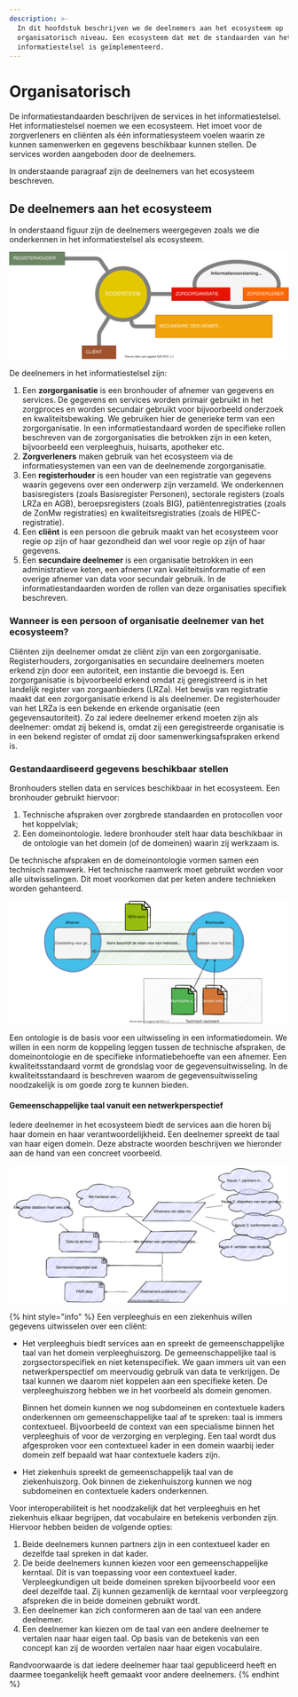 ```yaml
---
description: >-
  In dit hoofdstuk beschrijven we de deelnemers aan het ecosysteem op
  organisatorisch niveau. Een ecosysteem dat met de standaarden van het
  informatiestelsel is geïmplementeerd.
---
```


# Organisatorisch

De informatiestandaarden beschrijven de services in het informatiestelsel. Het informatiestelsel noemen we een ecosysteem. Het imoet voor de zorgverleners en cliënten als één informatiesysteem voelen waarin ze kunnen samenwerken en gegevens beschikbaar kunnen stellen. De services worden aangeboden door de deelnemers.

In onderstaande paragraaf zijn de deelnemers van het ecosysteem beschreven.

## De deelnemers aan het ecosysteem

In onderstaand figuur zijn de deelnemers weergegeven zoals we die onderkennen in het informatiestelsel als ecosysteem.

![Contextdiagram van het informatiestelsel als ecosysteem](../.gitbook/assets/contextdiagram.svg)

De deelnemers in het informatiestelsel zijn:

1. Een **zorgorganisatie** is een bronhouder of afnemer van gegevens en services. De gegevens en services worden primair gebruikt in het zorgproces en worden secundair gebruikt voor bijvoorbeeld onderzoek en kwaliteitsbewaking. We gebruiken hier de generieke term van een zorgorganisatie. In een informatiestandaard worden de specifieke rollen beschreven van de zorgorganisaties die betrokken zijn in een keten, bijvoorbeeld een verpleeghuis, huisarts, apotheker etc.
2. **Zorgverleners** maken gebruik van het ecosysteem via de informatiesystemen van een van de deelnemende zorgorganisatie.
3. Een **registerhouder** is een houder van een registratie van gegevens waarin gegevens over een onderwerp zijn verzameld. We onderkennen basisregisters \(zoals Basisregister Personen\),  sectorale registers \(zoals LRZa en AGB\), beroepsregisters \(zoals BIG\), patiëntenregistraties \(zoals de ZonMw registraties\) en kwaliteitsregistraties \(zoals de HIPEC-registratie\).
4. Een **cliënt** is een persoon die gebruik maakt van het ecosysteem voor regie op zijn of haar gezondheid dan wel voor regie op zijn of haar gegevens.
5. Een **secundaire deelnemer** is een organisatie betrokken in een administratieve keten, een afnemer van kwaliteitsinformatie of een overige afnemer van data voor secundair gebruik. In de informatiestandaarden worden de rollen van deze organisaties specifiek beschreven.

### Wanneer is een persoon of organisatie deelnemer van het ecosysteem?

Cliënten zijn deelnemer omdat ze cliënt zijn van een zorgorganisatie. Registerhouders, zorgorganisaties en secundaire deelnemers moeten erkend zijn door een autoriteit, een instantie die bevoegd is. Een zorgorganisatie is bijvoorbeeld erkend omdat zij geregistreerd is in het landelijk register van zorgaanbieders \(LRZa\). Het bewijs van registratie maakt dat een zorgorganisatie erkend is als deelnemer. De registerhouder van het LRZa is een bekende en erkende organisatie \(een gegevensautoriteit\). Zo zal iedere deelnemer erkend moeten zijn als deelnemer: omdat zij bekend is, omdat zij een geregistreerde organisatie is in een bekend register of omdat zij door samenwerkingsafspraken erkend is.

### Gestandaardiseerd gegevens beschikbaar stellen

Bronhouders stellen data en services beschikbaar in het ecosysteem. Een bronhouder gebruikt hiervoor:

1. Technische afspraken over zorgbrede standaarden en protocollen voor het koppelvlak;
2. Een domeinontologie. Iedere bronhouder stelt haar data beschikbaar in de ontologie van het domein \(of de domeinen\) waarin zij werkzaam is.  

De technische afspraken en de domeinontologie vormen samen een technisch raamwerk. Het technische raamwerk moet gebruikt worden voor alle uitwisselingen. Dit moet voorkomen dat per keten andere technieken worden gehanteerd. 

![Overzicht van de rol van stelselstandaarden](../.gitbook/assets/exchange.svg)

Een ontologie is de basis voor een uitwisseling in een informatiedomein. We willen in een norm de koppeling leggen tussen de technische afspraken, de domeinontologie en de specifieke informatiebehoefte van een afnemer. Een kwaliteitsstandaard vormt de grondslag voor de gegevensuitwisseling. In de kwaliteitsstandaard is beschreven waarom de gegevensuitwisseling noodzakelijk is om goede zorg te kunnen bieden.

#### Gemeenschappelijke taal vanuit een netwerkperspectief

Iedere deelnemer in het ecosysteem biedt de services aan die horen bij haar domein en haar verantwoordelijkheid. Een deelnemer spreekt de taal van haar eigen domein. Deze abstracte woorden beschrijven we hieronder aan de hand van een concreet voorbeeld.

![Gemeenschappelijke taal vanuit een netwerkperspectief](../.gitbook/assets/languagerelations.svg)

{% hint style="info" %}
Een verpleeghuis en een ziekenhuis willen gegevens uitwisselen over een cliënt:

* Het verpleeghuis biedt services aan en spreekt de gemeenschappelijke taal van het domein verpleeghuiszorg. De gemeenschappelijke taal is zorgsectorspecifiek en niet ketenspecifiek. We gaan immers uit van een netwerkperspectief om meervoudig gebruik van data te verkrijgen. De taal kunnen we daarom niet koppelen aan een specifieke keten. De verpleeghuiszorg hebben we in het voorbeeld als domein genomen.

  Binnen het domein kunnen we nog subdomeinen en contextuele kaders onderkennen om gemeenschappelijke taal af te spreken: taal is immers contextueel. Bijvoorbeeld de context van een specialisme binnen het verpleeghuis of voor de verzorging en verpleging. Een taal wordt dus afgesproken voor een contextueel kader in een domein waarbij ieder domein zelf bepaald wat haar contextuele kaders zijn.

* Het ziekenhuis spreekt de gemeenschappelijk taal van de ziekenhuiszorg. Ook binnen de ziekenhuiszorg kunnen we nog subdomeinen en contextuele kaders onderkennen.

Voor interoperabiliteit is het noodzakelijk dat het verpleeghuis en het ziekenhuis elkaar begrijpen, dat vocabulaire en betekenis verbonden zijn. Hiervoor hebben beiden de volgende opties:

1. Beide deelnemers kunnen partners zijn in een contextueel kader en dezelfde taal spreken in dat kader.
2. De beide deelnemers kunnen kiezen voor een gemeenschappelijke kerntaal. Dit is van toepassing voor een contextueel kader. Verpleegkundigen uit beide domeinen spreken bijvoorbeeld voor een deel dezelfde taal. Zij kunnen gezamenlijk de kerntaal voor verpleegzorg afspreken die in beide domeinen gebruikt wordt.
3. Een deelnemer kan zich conformeren aan de taal van een andere deelnemer.
4. Een deelnemer kan kiezen om de taal van een andere deelnemer te vertalen naar haar eigen taal. Op basis van de betekenis van een concept kan zij de woorden vertalen naar haar eigen vocabulaire.

Randvoorwaarde is dat iedere deelnemer haar taal gepubliceerd heeft en daarmee toegankelijk heeft gemaakt voor andere deelnemers.
{% endhint %}

